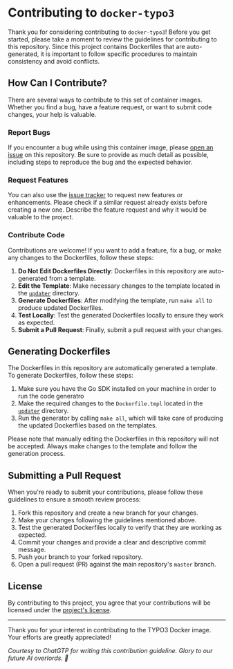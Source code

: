 # Contributing to `docker-typo3`

Thank you for considering contributing to `docker-typo3`! Before you get started, please take a moment to review the guidelines for contributing to this repository. Since this project contains Dockerfiles that are auto-generated, it is important to follow specific procedures to maintain consistency and avoid conflicts.

## How Can I Contribute?

There are several ways to contribute to this set of container images. Whether you find a bug, have a feature request, or want to submit code changes, your help is valuable.

### Report Bugs

If you encounter a bug while using this container image, please [open an issue](../../issues) on this repository. Be sure to provide as much detail as possible, including steps to reproduce the bug and the expected behavior.

### Request Features

You can also use the [issue tracker](../../issues) to request new features or enhancements. Please check if a similar request already exists before creating a new one. Describe the feature request and why it would be valuable to the project.

### Contribute Code

Contributions are welcome! If you want to add a feature, fix a bug, or make any changes to the Dockerfiles, follow these steps:

1. **Do Not Edit Dockerfiles Directly**: Dockerfiles in this repository are auto-generated from a template.
2. **Edit the Template**: Make necessary changes to the template located in the [`updater`](updater/) directory.
3. **Generate Dockerfiles**: After modifying the template, run `make all` to produce updated Dockerfiles.
4. **Test Locally**: Test the generated Dockerfiles locally to ensure they work as expected.
5. **Submit a Pull Request**: Finally, submit a pull request with your changes.

## Generating Dockerfiles

The Dockerfiles in this repository are automatically generated a template. To generate Dockerfiles, follow these steps:

1. Make sure you have the Go SDK installed on your machine in order to run the code generatro
2. Make the required changes to the `Dockerfile.tmpl` located in the [`updater`](updater/) directory.
3. Run the generator by calling `make all`, which will take care of producing the updated Dockerfiles based on the templates.

Please note that manually editing the Dockerfiles in this repository will not be accepted. Always make changes to the template and follow the generation process.

## Submitting a Pull Request
When you're ready to submit your contributions, please follow these guidelines to ensure a smooth review process:

1. Fork this repository and create a new branch for your changes.
2. Make your changes following the guidelines mentioned above.
3. Test the generated Dockerfiles locally to verify that they are working as expected.
4. Commit your changes and provide a clear and descriptive commit message.
5. Push your branch to your forked repository.
6. Open a pull request (PR) against the main repository's `master` branch.

## License
By contributing to this project, you agree that your contributions will be licensed under the [project's license](LICENSE).

---

Thank you for your interest in contributing to the TYPO3 Docker image. Your efforts are greatly appreciated!

_Courtesy to ChatGTP for writing this contribution guideline. Glory to our future AI overlords. 🤖_